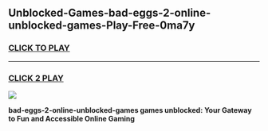 
## Unblocked-Games-bad-eggs-2-online-unblocked-games-Play-Free-0ma7y
<h3>
<a href="https://premium76.site?title=bad-eggs-2-online-unblocked-games&ref=10A">CLICK TO PLAY</a></h3>
<hr>

<h3>
<a href="https://premium76.site?title=bad-eggs-2-online-unblocked-games&ref=10A">CLICK 2 PLAY</a>
  
</h3>

<a href="https://premium76.site?title=bad-eggs-2-online-unblocked-games&ref=10A"><img src="https://clearcache.store/games.png"></a>


**bad-eggs-2-online-unblocked-games games unblocked: Your Gateway to Fun and Accessible Online Gaming**
